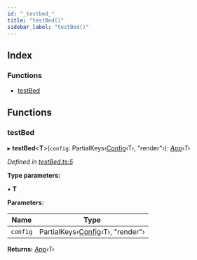 ```yaml
---
id: "_testbed_"
title: "testBed()"
sidebar_label: "testBed()"
---
```


## Index

### Functions

* [testBed](_testbed_.md#testbed)

## Functions

###  testBed

▸ **testBed**<**T**>(`config`: PartialKeys‹[Config](../interfaces/_interfaces_.config.md)‹T›, "render"›): *[App](../interfaces/_interfaces_.app.md)‹T›*

*Defined in [testBed.ts:5](https://github.com/unadlib/reactant/blob/7dec51d/packages/reactant/src/testBed.ts#L5)*

**Type parameters:**

▪ **T**

**Parameters:**

Name | Type |
------ | ------ |
`config` | PartialKeys‹[Config](../interfaces/_interfaces_.config.md)‹T›, "render"› |

**Returns:** *[App](../interfaces/_interfaces_.app.md)‹T›*
